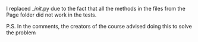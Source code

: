 I replaced __init_.py due to the fact that all the methods in the files from the Page folder did not work in the tests. 

P.S. In the comments, the creators of the course advised doing this to solve the problem
